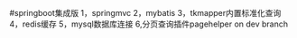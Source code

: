 #springboot集成版
1，springmvc
2，mybatis
3，tkmapper内置标准化查询
4，redis缓存
5，mysql数据库连接
6,分页查询插件pagehelper
on dev branch

  
